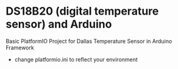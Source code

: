 # DS18B20 (digital temperature sensor) and Arduino
Basic PlatformIO Project for Dallas Temperature Sensor in Arduino Framework 

* change platformio.ini to reflect your environment
